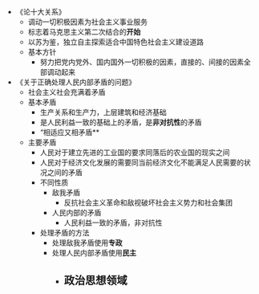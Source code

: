 - 《论十大关系》
	- 调动一切积极因素为社会主义事业服务
	- 标志着马克思主义第二次结合的**开始**
	- 以苏为鉴，独立自主探索适合中国特色社会主义建设道路
	- 基本方针
		- 努力把党内党外、国内国外一切积极的因素，直接的、间接的因素全部调动起来
- 《关于正确处理人民内部矛盾的问题》
	- 社会主义社会充满着矛盾
	- 基本矛盾
		- 生产关系和生产力，上层建筑和经济基础
		- 是人民利益一致的基础上的矛盾，是**非对抗性**的矛盾
		- “相适应又相矛盾**
	- 主要矛盾
		- 人民对于建立先进的工业国的要求同落后的农业国的现实之间
		- 人民对于经济文化发展的需要同当前经济文化不能满足人民需要的状况之间的矛盾
		- 不同性质
			- 敌我矛盾
				- 反抗社会主义革命和敌视破坏社会主义势力和社会集团
			- 人民内部的矛盾
				- 人民利益一致的矛盾，非对抗性
		- 处理矛盾的方法
			- 处理敌我矛盾使用**专政**
			- 处理人民内部矛盾使用**民主**
				- 政治思想领域
					-